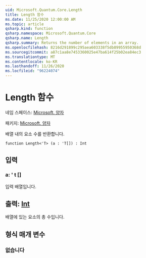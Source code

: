 ```yaml
---
uid: Microsoft.Quantum.Core.Length
title: Length 함수
ms.date: 11/25/2020 12:00:00 AM
ms.topic: article
qsharp.kind: function
qsharp.namespace: Microsoft.Quantum.Core
qsharp.name: Length
qsharp.summary: Returns the number of elements in an array.
ms.openlocfilehash: 8216d291899c295aea603338f5db89955950368d
ms.sourcegitcommit: a87c1aa8e7453360025e47ba614f25b02ea84ec3
ms.translationtype: MT
ms.contentlocale: ko-KR
ms.lasthandoff: 11/26/2020
ms.locfileid: "96224074"
---
```

# <a name="length-function"></a>Length 함수

네임 스페이스: [Microsoft. 양자](xref:Microsoft.Quantum.Core)

패키지: [Microsoft. 양자](https://nuget.org/packages/Microsoft.Quantum.QSharp.Core)


배열 내의 요소 수를 반환합니다.

```qsharp
function Length<'T> (a : 'T[]) : Int
```


## <a name="input"></a>입력

### <a name="a--t"></a>a: ' t []

입력 배열입니다.



## <a name="output--int"></a>출력: [Int](xref:microsoft.quantum.lang-ref.int)

배열에 있는 요소의 총 수입니다.

## <a name="type-parameters"></a>형식 매개 변수

### <a name="t"></a>없습니다

